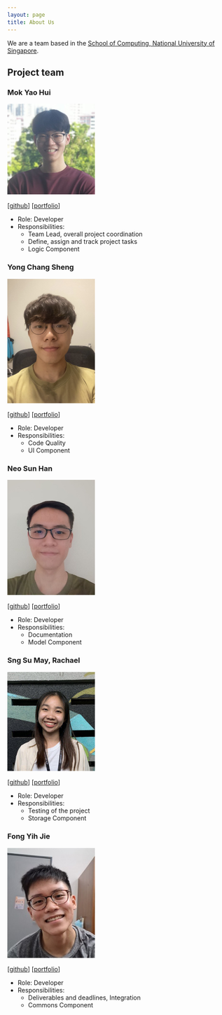 ```yaml
---
layout: page
title: About Us
---
```


We are a team based in the [School of Computing, National University of Singapore](http://www.comp.nus.edu.sg).

## Project team

### Mok Yao Hui

<img src="images/laxus2308.png" width="200px">

[[github](http://github.com/laxus2308)]
[[portfolio](team/laxus2308.md)]

* Role: Developer
* Responsibilities:
  * Team Lead, overall project coordination
  * Define, assign and track project tasks
  * Logic Component

### Yong Chang Sheng

<img src="images/rycs2812.png" width="200px">

[[github](http://github.com/rycs2812)]
[[portfolio](team/rycs2812.md)]

* Role: Developer
* Responsibilities:
  * Code Quality
  * UI Component

### Neo Sun Han

<img src="images/neosunhan.png" width="200px">

[[github](http://github.com/neosunhan)]
[[portfolio](team/neosunhan.md)]

* Role: Developer
* Responsibilities:
  * Documentation
  * Model Component

### Sng Su May, Rachael

<img src="images/rachaelsng.png" width="200px">

[[github](http://github.com/rachaelsng)]
[[portfolio](team/rachaelsng.md)]

* Role: Developer
* Responsibilities:
  * Testing of the project
  * Storage Component

### Fong Yih Jie

<img src="images/fongyj.png" width="200px">

[[github](http://github.com/fongyj)]
[[portfolio](team/fongyj.md)]

* Role: Developer
* Responsibilities:
  * Deliverables and deadlines, Integration
  * Commons Component
